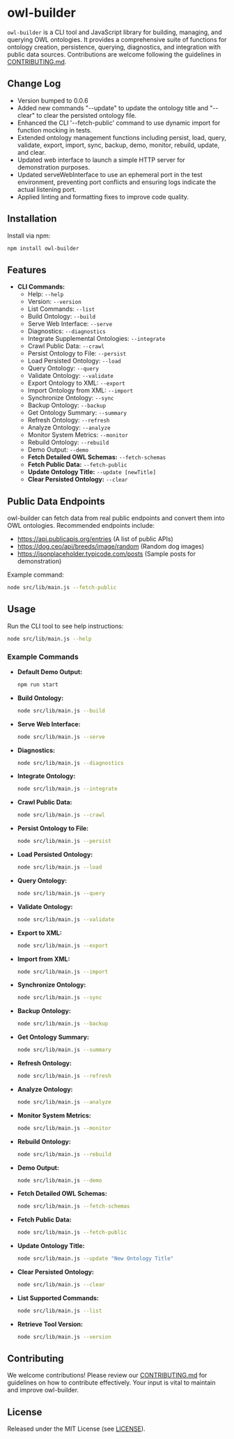 # owl-builder

`owl-builder` is a CLI tool and JavaScript library for building, managing, and querying OWL ontologies. It provides a comprehensive suite of functions for ontology creation, persistence, querying, diagnostics, and integration with public data sources. Contributions are welcome following the guidelines in [CONTRIBUTING.md](./CONTRIBUTING.md).

## Change Log
- Version bumped to 0.0.6
- Added new commands "--update" to update the ontology title and "--clear" to clear the persisted ontology file.
- Enhanced the CLI '--fetch-public' command to use dynamic import for function mocking in tests.
- Extended ontology management functions including persist, load, query, validate, export, import, sync, backup, demo, monitor, rebuild, update, and clear.
- Updated web interface to launch a simple HTTP server for demonstration purposes.
- Updated serveWebInterface to use an ephemeral port in the test environment, preventing port conflicts and ensuring logs indicate the actual listening port.
- Applied linting and formatting fixes to improve code quality.

## Installation

Install via npm:

```bash
npm install owl-builder
```

## Features

- **CLI Commands:**
  - Help: `--help`
  - Version: `--version`
  - List Commands: `--list`
  - Build Ontology: `--build`
  - Serve Web Interface: `--serve`
  - Diagnostics: `--diagnostics`
  - Integrate Supplemental Ontologies: `--integrate`
  - Crawl Public Data: `--crawl`
  - Persist Ontology to File: `--persist`
  - Load Persisted Ontology: `--load`
  - Query Ontology: `--query`
  - Validate Ontology: `--validate`
  - Export Ontology to XML: `--export`
  - Import Ontology from XML: `--import`
  - Synchronize Ontology: `--sync`
  - Backup Ontology: `--backup`
  - Get Ontology Summary: `--summary`
  - Refresh Ontology: `--refresh`
  - Analyze Ontology: `--analyze`
  - Monitor System Metrics: `--monitor`
  - Rebuild Ontology: `--rebuild`
  - Demo Output: `--demo`
  - **Fetch Detailed OWL Schemas:** `--fetch-schemas`
  - **Fetch Public Data:** `--fetch-public`
  - **Update Ontology Title:** `--update [newTitle]`
  - **Clear Persisted Ontology:** `--clear`

## Public Data Endpoints

owl-builder can fetch data from real public endpoints and convert them into OWL ontologies. Recommended endpoints include:

- https://api.publicapis.org/entries (A list of public APIs)
- https://dog.ceo/api/breeds/image/random (Random dog images)
- https://jsonplaceholder.typicode.com/posts (Sample posts for demonstration)

Example command:

```bash
node src/lib/main.js --fetch-public
```

## Usage

Run the CLI tool to see help instructions:

```bash
node src/lib/main.js --help
```

### Example Commands

- **Default Demo Output:**
  ```bash
  npm run start
  ```

- **Build Ontology:**
  ```bash
  node src/lib/main.js --build
  ```

- **Serve Web Interface:**
  ```bash
  node src/lib/main.js --serve
  ```

- **Diagnostics:**
  ```bash
  node src/lib/main.js --diagnostics
  ```

- **Integrate Ontology:**
  ```bash
  node src/lib/main.js --integrate
  ```

- **Crawl Public Data:**
  ```bash
  node src/lib/main.js --crawl
  ```

- **Persist Ontology to File:**
  ```bash
  node src/lib/main.js --persist
  ```

- **Load Persisted Ontology:**
  ```bash
  node src/lib/main.js --load
  ```

- **Query Ontology:**
  ```bash
  node src/lib/main.js --query
  ```

- **Validate Ontology:**
  ```bash
  node src/lib/main.js --validate
  ```

- **Export to XML:**
  ```bash
  node src/lib/main.js --export
  ```

- **Import from XML:**
  ```bash
  node src/lib/main.js --import
  ```

- **Synchronize Ontology:**
  ```bash
  node src/lib/main.js --sync
  ```

- **Backup Ontology:**
  ```bash
  node src/lib/main.js --backup
  ```

- **Get Ontology Summary:**
  ```bash
  node src/lib/main.js --summary
  ```

- **Refresh Ontology:**
  ```bash
  node src/lib/main.js --refresh
  ```

- **Analyze Ontology:**
  ```bash
  node src/lib/main.js --analyze
  ```

- **Monitor System Metrics:**
  ```bash
  node src/lib/main.js --monitor
  ```

- **Rebuild Ontology:**
  ```bash
  node src/lib/main.js --rebuild
  ```

- **Demo Output:**
  ```bash
  node src/lib/main.js --demo
  ```

- **Fetch Detailed OWL Schemas:**
  ```bash
  node src/lib/main.js --fetch-schemas
  ```

- **Fetch Public Data:**
  ```bash
  node src/lib/main.js --fetch-public
  ```

- **Update Ontology Title:**
  ```bash
  node src/lib/main.js --update "New Ontology Title"
  ```

- **Clear Persisted Ontology:**
  ```bash
  node src/lib/main.js --clear
  ```

- **List Supported Commands:**
  ```bash
  node src/lib/main.js --list
  ```

- **Retrieve Tool Version:**
  ```bash
  node src/lib/main.js --version
  ```

## Contributing

We welcome contributions! Please review our [CONTRIBUTING.md](./CONTRIBUTING.md) for guidelines on how to contribute effectively. Your input is vital to maintain and improve owl-builder.

## License

Released under the MIT License (see [LICENSE](./LICENSE)).
